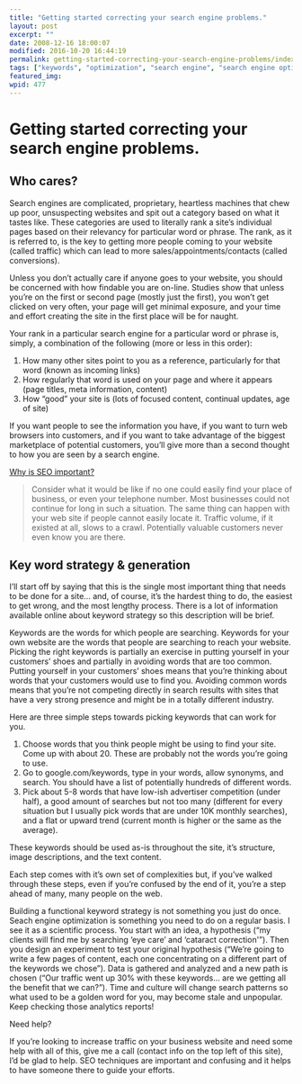 ```yaml
---
title: "Getting started correcting your search engine problems."
layout: post
excerpt: ""
date: 2008-12-16 18:00:07
modified: 2016-10-20 16:44:19
permalink: getting-started-correcting-your-search-engine-problems/index.html
tags: ["keywords", "optimization", "search engine", "search engine optimization analysis", "seo"]
featured_img: 
wpid: 477
---
```


# Getting started correcting your search engine problems.

Who cares?
----------

Search engines are complicated, proprietary, heartless machines that chew up poor, unsuspecting websites and spit out a category based on what it tastes like. These categories are used to literally rank a site’s individual pages based on their relevancy for particular word or phrase. The rank, as it is referred to, is the key to getting more people coming to your website (called traffic) which can lead to more sales/appointments/contacts (called conversions).

Unless you don’t actually care if anyone goes to your website, you should be concerned with how findable you are on-line. Studies show that unless you’re on the first or second page (mostly just the first), you won’t get clicked on very often, your page will get minimal exposure, and your time and effort creating the site in the first place will be for naught.

Your rank in a particular search engine for a particular word or phrase is, simply, a combination of the following (more or less in this order):

1. How many other sites point to you as a reference, particularly for that word (known as incoming links)
2. How regularly that word is used on your page and where it appears (page titles, meta information, content)
3. How “good” your site is (lots of focused content, continual updates, age of site)

If you want people to see the information you have, if you want to turn web browsers into customers, and if you want to take advantage of the biggest marketplace of potential customers, you’ll give more than a second thought to how you are seen by a search engine.

[Why is SEO important?](http://www.webnauts.net/seo.html)

> Consider what it would be like if no one could easily find your place of business, or even your telephone number. Most businesses could not continue for long in such a situation. The same thing can happen with your web site if people cannot easily locate it. Traffic volume, if it existed at all, slows to a crawl. Potentially valuable customers never even know you are there.

Key word strategy &amp; generation
----------------------------------

I’ll start off by saying that this is the single most important thing that needs to be done for a site… and, of course, it’s the hardest thing to do, the easiest to get wrong, and the most lengthy process. There is a lot of information available online about keyword strategy so this description will be brief.

Keywords are the words for which people are searching. Keywords for your own website are the words that people are searching to reach your website. Picking the right keywords is partially an exercise in putting yourself in your customers’ shoes and partially in avoiding words that are too common. Putting yourself in your customers’ shoes means that you’re thinking about words that your customers would use to find you. Avoiding common words means that you’re not competing directly in search results with sites that have a very strong presence and might be in a totally different industry.

Here are three simple steps towards picking keywords that can work for you.

1. Choose words that you think people might be using to find your site. Come up with about 20. These are probably not the words you’re going to use.
2. Go to google.com/keywords, type in your words, allow synonyms, and search. You should have a list of potentially hundreds of different words.
3. Pick about 5-8 words that have low-ish advertiser competition (under half), a good amount of searches but not too many (different for every situation but I usually pick words that are under 10K monthly searches), and a flat or upward trend (current month is higher or the same as the average).

These keywords should be used as-is throughout the site, it’s structure, image descriptions, and the text content.

Each step comes with it’s own set of complexities but, if you’ve walked through these steps, even if you’re confused by the end of it, you’re a step ahead of many, many people on the web.

Building a functional keyword strategy is not something you just do once. Seach engine optimization is something you need to do on a regular basis. I see it as a scientific process. You start with an idea, a hypothesis (“my clients will find me by searching ‘eye care’ and ‘cataract correction'”). Then you design an experiment to test your original hypothesis (“We’re going to write a few pages of content, each one concentrating on a different part of the keywords we chose”). Data is gathered and analyzed and a new path is chosen (“Our traffic went up 30% with these keywords… are we getting all the benefit that we can?”). Time and culture will change search patterns so what used to be a golden word for you, may become stale and unpopular. Keep checking those analytics reports!

Need help?

If you’re looking to increase traffic on your business website and need some help with all of this, give me a call (contact info on the top left of this site), I’d be glad to help. SEO techniques are important and confusing and it helps to have someone there to guide your efforts.